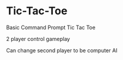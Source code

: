 # Tic-Tac-Toe
Basic Command Prompt Tic Tac Toe

2 player control gameplay

Can change second player to be computer AI
